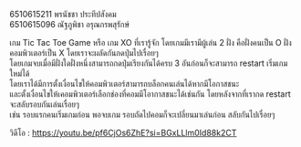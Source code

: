 6510615211 พรนัชชา ประทีปสังคม  
6510615096 ณัฐภูพิชา อรุณกรพสุรักษ์

เกม Tic Tac Toe Game หรือ เกม XO ที่เรารู้จัก โดยเกมมีเรามีผู้เล่น 2 ฝั่ง คือฝั่งคนเป็น O ฝั่งคอมพิวเตอร์เป็น X โดยเราจะผลัดกันกดปุ่มไปเรื่อยๆ  
โดยเกมจบเมื่อมีฝั่งใดฝั่งหนึ่งสามารถกดปุ่มเรียงกันได้ครบ 3 อันก่อนก็จะสามารถ restart เริ่มเกมใหม่ได้  
โดยเราได้มีการตั้งเงื่อนไขให้คอมพิวเตอร์สามารถบล็อกคนเล่นได้หากมีโอกาสชนะ  
และตั้งเงื่อนไขให้เคอมพิวเตอร์เลือกช่องที่คอมมีโอากาสชนะได้เช่นกัน โดยหลังจากที่เรากด restart จะสลับรอบกันเล่นเรื่อยๆ  
เช่น รอบแรกคนเริ่มเกมก่อน พอจบเกม รอบถัดไปคอมก็จะเปลี่ยนมาเล่นก่อน สลับกันไปเรื่อยๆ

วิดีโอ : https://youtu.be/pf6CjOs6ZhE?si=BGxLLlm0Id88k2CT
